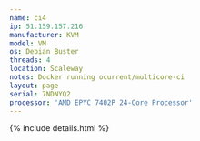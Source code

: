 ```yaml
---
name: ci4
ip: 51.159.157.216
manufacturer: KVM
model: VM
os: Debian Buster
threads: 4
location: Scaleway
notes: Docker running ocurrent/multicore-ci
layout: page
serial: 7NDNYQ2
processor: 'AMD EPYC 7402P 24-Core Processor'
---
```

{% include details.html %} 

